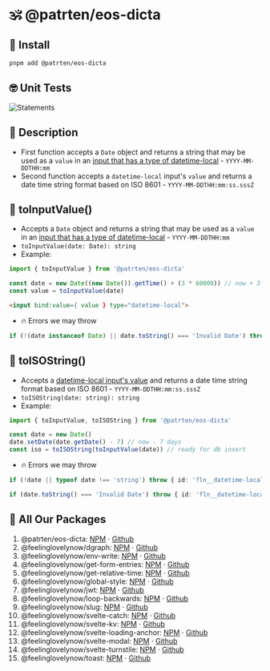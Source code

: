 # 🕉 @patrten/eos-dicta


## 💎 Install
```bash
pnpm add @patrten/eos-dicta
```


## 🤓 Unit Tests
![Statements](https://img.shields.io/badge/Coverage-100%25-brightgreen.svg?style=flat)


## 🙏 Description
* First function accepts a `Date` object and returns a string that may be used as a `value` in an [input that has a type of datetime-local](https://developer.mozilla.org/en-US/docs/Web/HTML/Element/input/datetime-local) - `YYYY-MM-DDTHH:mm`
* Second function accepts a `datetime-local` input's `value` and returns a date time string format based on ISO 8601 - `YYYY-MM-DDTHH:mm:ss.sssZ`


## 💚 toInputValue()
* Accepts a `Date` object and returns a string that may be used as a `value` in an [input that has a type of datetime-local](https://developer.mozilla.org/en-US/docs/Web/HTML/Element/input/datetime-local) - `YYYY-MM-DDTHH:mm`
* `toInputValue(date: Date): string`
* Example:
```ts
import { toInputValue } from '@patrten/eos-dicta'

const date = new Date((new Date()).getTime() + (3 * 60000)) // now + 3 minutes
const value = toInputValue(date)
```
```html
<input bind:value={ value } type="datetime-local">
```
* 🔥 Errors we may throw
```ts
if (!(date instanceof Date) || date.toString() === 'Invalid Date') throw { id: 'fln__datetime-local__invalid-date', message: 'Please pass toInputValue() a valid Date object', _errorData: { date } }
```


## 💛 toISOString()
* Accepts a [datetime-local input's value](https://developer.mozilla.org/en-US/docs/Web/HTML/Element/input/datetime-local) and returns a date time string format based on ISO 8601 - `YYYY-MM-DDTHH:mm:ss.sssZ`
* `toISOString(date: string): string`
* Example:
```ts
import { toInputValue, toISOString } from '@patrten/eos-dicta'

const date = new Date()
date.setDate(date.getDate() - 7) // now - 7 days
const iso = toISOString(toInputValue(date)) // ready for db insert
```
* 🔥 Errors we may throw
```ts
if (!date || typeof date !== 'string') throw { id: 'fln__datetime-local__empty-date', message: 'Please pass toISOString() a not empty string', _errorData: { date } }

if (date.toString() === 'Invalid Date') throw { id: 'fln__datetime-local__invalid-date', message: 'Please pass toISOString() a valid date string', _errorData: { date } }
```


## 🎁 All Our Packages
1. @patrten/eos-dicta: [NPM](https://www.npmjs.com/package/@patrten/eos-dicta) ⋅ [Github](https://github.com/patrten/eos-dicta)
1. @feelinglovelynow/dgraph: [NPM](https://www.npmjs.com/package/@feelinglovelynow/dgraph) ⋅ [Github](https://github.com/feelinglovelynow/dgraph)
1. @feelinglovelynow/env-write: [NPM](https://www.npmjs.com/package/@feelinglovelynow/env-write) ⋅ [Github](https://github.com/feelinglovelynow/env-write)
1. @feelinglovelynow/get-form-entries: [NPM](https://www.npmjs.com/package/@feelinglovelynow/get-form-entries) ⋅ [Github](https://github.com/feelinglovelynow/get-form-entries)
1. @feelinglovelynow/get-relative-time: [NPM](https://www.npmjs.com/package/@feelinglovelynow/get-relative-time) ⋅ [Github](https://github.com/feelinglovelynow/get-relative-time)
1. @feelinglovelynow/global-style: [NPM](https://www.npmjs.com/package/@feelinglovelynow/global-style) ⋅ [Github](https://github.com/feelinglovelynow/global-style)
1. @feelinglovelynow/jwt: [NPM](https://www.npmjs.com/package/@feelinglovelynow/jwt) ⋅ [Github](https://github.com/feelinglovelynow/jwt)
1. @feelinglovelynow/loop-backwards: [NPM](https://www.npmjs.com/package/@feelinglovelynow/loop-backwards) ⋅ [Github](https://github.com/feelinglovelynow/loop-backwards)
1. @feelinglovelynow/slug: [NPM](https://www.npmjs.com/package/@feelinglovelynow/slug) ⋅ [Github](https://github.com/feelinglovelynow/slug)
1. @feelinglovelynow/svelte-catch: [NPM](https://www.npmjs.com/package/@feelinglovelynow/svelte-catch) ⋅ [Github](https://github.com/feelinglovelynow/svelte-catch)
1. @feelinglovelynow/svelte-kv: [NPM](https://www.npmjs.com/package/@feelinglovelynow/svelte-kv) ⋅ [Github](https://github.com/feelinglovelynow/svelte-kv)
1. @feelinglovelynow/svelte-loading-anchor: [NPM](https://www.npmjs.com/package/@feelinglovelynow/svelte-loading-anchor) ⋅ [Github](https://github.com/feelinglovelynow/svelte-loading-anchor)
1. @feelinglovelynow/svelte-modal: [NPM](https://www.npmjs.com/package/@feelinglovelynow/svelte-modal) ⋅ [Github](https://github.com/feelinglovelynow/svelte-modal)
1. @feelinglovelynow/svelte-turnstile: [NPM](https://www.npmjs.com/package/@feelinglovelynow/svelte-turnstile) ⋅ [Github](https://github.com/feelinglovelynow/svelte-turnstile)
1. @feelinglovelynow/toast: [NPM](https://www.npmjs.com/package/@feelinglovelynow/toast) ⋅ [Github](https://github.com/feelinglovelynow/toast)
